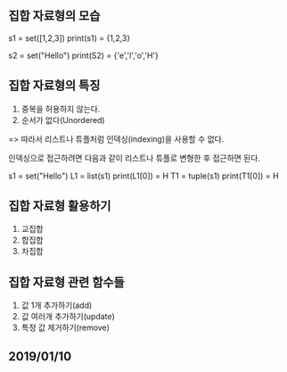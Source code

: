 ## 집합 자료형의 모습
 s1 = set([1,2,3])
 print(s1) = {1,2,3}

 s2 = set("Hello")
 print(S2) = {'e','l','o','H'}

## 집합 자료형의 특징

1. 중복을 허용하지 않는다.
2. 순서가 없다(Unordered)

=> 따라서 리스트나 튜플처럼 인덱싱(indexing)을 사용할 수 없다. 

인덱싱으로 접근하려면 다음과 같이 리스트나 튜플로 변형한 후 접근하면 된다.

s1 = set("Hello")
L1 = list(s1)
print(L1[0]) = H
T1 = tuple(s1)
print(T1[0]) = H


## 집합 자료형 활용하기 
1. 교집합
2. 합집합
3. 차집합

## 집합 자료형 관련 함수들
1. 값 1개 추가하기(add)
2. 값 여러개 추가하기(update)
3. 특정 값 제거하기(remove)

## 2019/01/10
